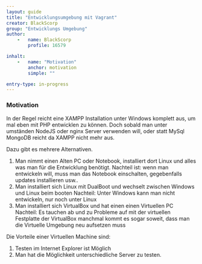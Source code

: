 ```yaml
---
layout: guide
title: "Entwicklungsumgebung mit Vagrant"
creator: BlackScorp
group: "Entwicklungs Umgebung"
author:
    -   name: BlackScorp
        profile: 16579

inhalt:
    -   name: "Motivation"
        anchor: motivation
        simple: ""

entry-type: in-progress
---
```


### Motivation

In der Regel reicht eine XAMPP Installation unter Windows komplett aus, um mal eben mit PHP entwicklen zu können. 
Doch sobald man unter umständen NodeJS oder nginx Server verwenden will, oder statt MySql MongoDB reicht da XAMPP nicht mehr aus.

Dazu gibt es mehrere Alternativen.

1) Man nimmt einen Alten PC oder Notebook, installiert dort Linux und alles was man für die Entwicklung benötigt. 
Nachteil ist: wenn man entwickeln will, muss man das Notebook einschalten, gegebenfalls updates installieren usw..
2) Man installiert sich Linux mit DualBoot und wechselt zwischen Windows und Linux beim booten
Nachteil: Unter Windows kann man nicht entwickeln, nur noch unter Linux
3) Man installiert sich VirtualBox und hat einen einen Virtuellen PC
Nachteil: Es tauchen ab und zu Probleme auf mit der virtuellen Festplatte der VirtualBox manchmal kommt es sogar soweit, dass man die Virtuelle Umgebung neu aufsetzen muss

Die Vorteile einer Virtuellen Machine sind:

1) Testen im Internet Explorer ist Möglich
2) Man hat die Möglichkeit unterschiedliche Server zu testen. 
